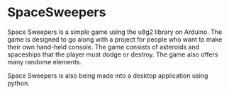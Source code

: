 # SpaceSweepers

Space Sweepers is a simple game using the u8g2 library on Arduino.
The game is designed to go along with a project for people who want to make their own hand-held console.
The game consists of asteroids and spaceships that the player must dodge or destroy. The game also offers many randome elements.

Space Sweepers is also being made into a desktop application using python.
